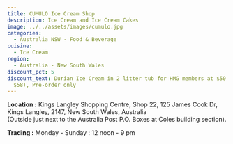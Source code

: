 ```yaml
---
title: CUMULO Ice Cream Shop
description: Ice Cream and Ice Cream Cakes
image: ../../assets/images/cumulo.jpg
categories:
  - Australia NSW - Food & Beverage
cuisine:
  - Ice Cream
region:
  - Australia - New South Wales
discount_pct: 5
discount_text: Durian Ice Cream in 2 litter tub for HMG members at $50 (normally
  $58), Pre-order only
---
```

**Location :** Kings Langley Shopping Centre, Shop 22, 125 James Cook Dr, Kings Langley, 2147, New South Wales, Australia\
(Outside just next to the Australia Post P.O. Boxes at Coles building section).

**Trading :** Monday - Sunday : 12 noon - 9 pm
